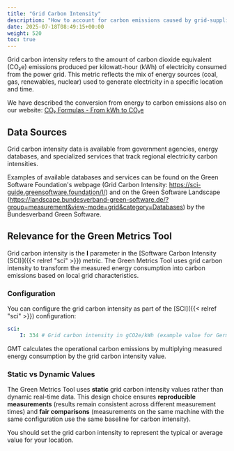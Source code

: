 ```yaml
---
title: "Grid Carbon Intensity"
description: "How to account for carbon emissions caused by grid-supplied power"
date: 2025-07-18T08:49:15+00:00
weight: 520
toc: true
---
```


Grid carbon intensity refers to the amount of carbon dioxide equivalent (CO₂e) emissions produced per kilowatt-hour (kWh) of electricity consumed from the power grid. This metric reflects the mix of energy sources (coal, gas, renewables, nuclear) used to generate electricity in a specific location and time.

We have described the conversion from energy to carbon emissions also on our website: [CO₂ Formulas - From kWh to CO₂e](https://www.green-coding.io/co2-formulas/#from-kwh-to-co2e)

## Data Sources

Grid carbon intensity data is available from government agencies, energy databases, and specialized services that track regional electricity carbon intensities.

Examples of available databases and services can be found on the Green Software Foundation's webpage (Grid Carbon Intensity: https://sci-guide.greensoftware.foundation/I/) and on the Green Software Landscape (https://landscape.bundesverband-green-software.de/?group=measurement&view-mode=grid&category=Databases) by the Bundesverband Green Software.

## Relevance for the Green Metrics Tool

Grid carbon intensity is the **I** parameter in the [Software Carbon Intensity (SCI)]({{< relref "sci" >}}) metric. The Green Metrics Tool uses grid carbon intensity to transform the measured energy consumption into carbon emissions based on local grid characteristics.

### Configuration

You can configure the grid carbon intensity as part of the [SCI]({{< relref "sci" >}}) configuration:

```yml
sci:
    I: 334 # Grid carbon intensity in gCO2e/kWh (example value for Germany 2024)
```

GMT calculates the operational carbon emissions by multiplying measured energy consumption by the grid carbon intensity value.

### Static vs Dynamic Values

The Green Metrics Tool uses **static** grid carbon intensity values rather than dynamic real-time data. This design choice ensures **reproducible measurements** (results remain consistent across different measurement times) and **fair comparisons** (measurements on the same machine with the same configuration use the same baseline for carbon intensity).

You should set the grid carbon intensity to represent the typical or average value for your location.
